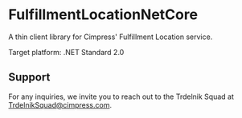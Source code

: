 # FulfillmentLocationNetCore

A thin client library for Cimpress' Fulfillment Location service.

Target platform: .NET Standard 2.0

## Support

For any inquiries, we invite you to reach out to the Trdelnik Squad at TrdelnikSquad@cimpress.com.
